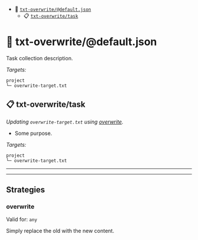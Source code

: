 - :open_file_folder: <a href="#mock-plugin-task-ref-txt-overwritedefaultjson">`txt-overwrite/@default.json`</a>
  - :clipboard: <a href="#mock-plugin-task-ref-txt-overwritetask">`txt-overwrite/task`</a>

# :open_file_folder: <a name="mock-plugin-task-ref-txt-overwritedefaultjson">txt-overwrite/@default.json</a>

Task collection description.

*Targets:*
```
project
└─ overwrite-target.txt
```

## :clipboard: <a name="mock-plugin-task-ref-txt-overwritetask">txt-overwrite/task</a>

_Updating `overwrite-target.txt` using <a href="#mock-plugin-strat-ref-overwrite">overwrite</a>._

- Some purpose.

*Targets:*
```
project
└─ overwrite-target.txt
```

------
------

## Strategies

### <a name="mock-plugin-strat-ref-overwrite">overwrite</a>

Valid for: `any`

Simply replace the old with the new content.

